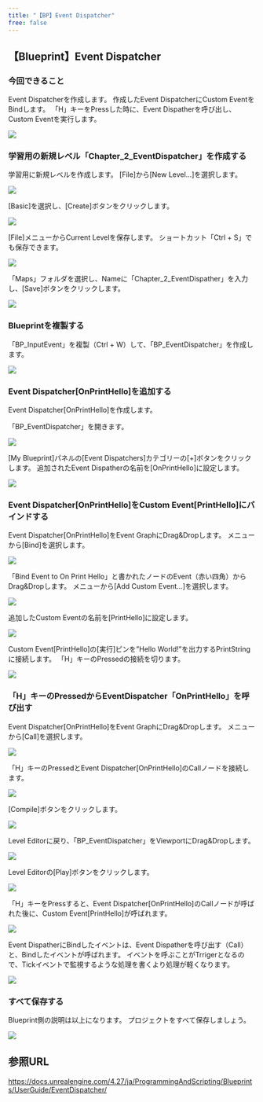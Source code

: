 ```yaml
---
title: "【BP】Event Dispatcher"
free: false
---
```


## 【Blueprint】Event Dispatcher

### 今回できること

Event Dispatcherを作成します。
作成したEvent DispatcherにCustom EventをBindします。
「H」キーをPressした時に、Event Dispatherを呼び出し、Custom Eventを実行します。

![](/images/books/ue5_starter_cpp_and_bp_001/chap_02_bp-event_dispatcher/2022-01-28-15-52-22.png)

### 学習用の新規レベル「Chapter_2_EventDispatcher」を作成する

学習用に新規レベルを作成します。
[File]から[New Level…]を選択します。

![](/images/books/ue5_starter_cpp_and_bp_001/chap_02_bp-variable/2022-02-23-11-21-55.png)

[Basic]を選択し、[Create]ボタンをクリックします。

![](/images/books/ue5_starter_cpp_and_bp_001/chap_02_bp-variable/2022-02-23-11-23-32.png)

[File]メニューからCurrent Levelを保存します。
ショートカット「Ctrl + S」でも保存できます。

![](/images/books/ue5_starter_cpp_and_bp_001/chap_02_bp-variable/2022-02-23-11-24-39.png)

「Maps」フォルダを選択し、Nameに「Chapter_2_EventDispather」を入力し、[Save]ボタンをクリックします。

![](/images/books/ue5_starter_cpp_and_bp_001/chap_02_bp-event_dispatcher/2022-01-28-14-55-19.png)

### Blueprintを複製する

「BP_InputEvent」を複製（Ctrl + W）して、「BP_EventDispatcher」を作成します。

![](/images/books/ue5_starter_cpp_and_bp_001/chap_02_bp-event_dispatcher/2022-01-28-14-58-03.png)

### Event Dispatcher[OnPrintHello]を追加する

Event Dispatcher[OnPrintHello]を作成します。

「BP_EventDispatcher」を開きます。

![](/images/books/ue5_starter_cpp_and_bp_001/chap_02_bp-event_dispatcher/2022-02-13-18-18-23.png)

[My Blueprint]パネルの[Event Dispatchers]カテゴリーの[+]ボタンをクリックします。
追加されたEvent Dispatherの名前を[OnPrintHello]に設定します。

![](/images/books/ue5_starter_cpp_and_bp_001/chap_02_bp-event_dispatcher/2022-01-28-15-14-25.png)

### Event Dispatcher[OnPrintHello]をCustom Event[PrintHello]にバインドする

Event Dispatcher[OnPrintHello]をEvent GraphにDrag&Dropします。
メニューから[Bind]を選択します。

![](/images/books/ue5_starter_cpp_and_bp_001/chap_02_bp-event_dispatcher/2022-01-28-15-16-25.png)

「Bind Event to On Print Hello」と書かれたノードのEvent（赤い四角）からDrag&Dropします。
メニューから[Add Custom Event...]を選択します。

![](/images/books/ue5_starter_cpp_and_bp_001/chap_02_bp-event_dispatcher/2022-01-28-15-26-11.png)

追加したCustom Eventの名前を[PrintHello]に設定します。

![](/images/books/ue5_starter_cpp_and_bp_001/chap_02_bp-event_dispatcher/2022-01-28-15-28-01.png)

Custom Event[PrintHello]の[実行]ピンを”Hello World!”を出力するPrintStringに接続します。
「H」キーのPressedの接続を切ります。

![](/images/books/ue5_starter_cpp_and_bp_001/chap_02_bp-event_dispatcher/2022-01-28-15-29-54.png)

### 「H」キーのPressedからEventDispatcher「OnPrintHello」を呼び出す

Event Dispatcher[OnPrintHello]をEvent GraphにDrag&Dropします。
メニューから[Call]を選択します。

![](/images/books/ue5_starter_cpp_and_bp_001/chap_02_bp-event_dispatcher/2022-01-28-15-31-37.png)

「H」キーのPressedとEvent Dispatcher[OnPrintHello]のCallノードを接続します。

![](/images/books/ue5_starter_cpp_and_bp_001/chap_02_bp-event_dispatcher/2022-01-28-15-34-52.png)

[Compile]ボタンをクリックします。

![](/images/books/ue5_starter_cpp_and_bp_001/chap_02_bp-event_dispatcher/2022-01-28-15-35-46.png)

Level Editorに戻り、「BP_EventDispatcher」をViewportにDrag&Dropします。

![](/images/books/ue5_starter_cpp_and_bp_001/chap_02_bp-event_dispatcher/2022-02-13-18-22-19.png)

Level Editorの[Play]ボタンをクリックします。

![](/images/books/ue5_starter_cpp_and_bp_001/chap_02_bp-print_string/2022-02-23-09-19-08.png)

「H」キーをPressすると、Event Dispatcher[OnPrintHello]のCallノードが呼ばれた後に、Custom Event[PrintHello]が呼ばれます。

![](/images/books/ue5_starter_cpp_and_bp_001/chap_02_bp-event_dispatcher/2022-01-28-15-45-55.png)

Event DispatherにBindしたイベントは、Event Dispatherを呼び出す（Call）と、Bindしたイベントが呼ばれます。
イベントを呼ぶことがTrrigerとなるので、Tickイベントで監視するような処理を書くより処理が軽くなります。

![](/images/books/ue5_starter_cpp_and_bp_001/chap_02_bp-event_dispatcher/2022-01-28-15-52-22.png)

### すべて保存する

Blueprint側の説明は以上になります。
プロジェクトをすべて保存しましょう。

![](/images/books/ue5_starter_cpp_and_bp_001/chap_02_bp-event_dispatcher/2022-02-13-18-24-42.png)

## 参照URL

https://docs.unrealengine.com/4.27/ja/ProgrammingAndScripting/Blueprints/UserGuide/EventDispatcher/
